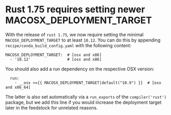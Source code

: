 # Rust 1.75 requires setting newer MACOSX_DEPLOYMENT_TARGET

With the release of `rust 1.75`, we now require setting the minimal
`MACOSX_DEPLOYMENT_TARGET` to at least `10.12`. You can do this by appending
`recipe/conda_build_config.yaml` with the following content:

```
MACOSX_DEPLOYMENT_TARGET:  # [osx and x86]
  - '10.12'                # [osx and x86]
```

You should also add a run dependency on the respective OSX version:

```
  run:
    - __osx >={{ MACOSX_DEPLOYMENT_TARGET|default("10.9") }}  # [osx and x86_64]
```

The latter is also set automatically via a `run_exports` of
the `compiler('rust')` package, but we add this line if you would increase
the deployment target later in the feedstock for unrelated reasons.

